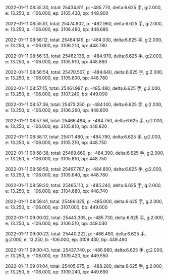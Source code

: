 2022-01-11 08:55:30, total: 25434.811, p: -485.770, delta:6.625 手, g:2.000, e: 13.250, b: -106.000, ep: 3105.430, bp: 448.900

2022-01-11 08:55:51, total: 25474.802, p: -482.960, delta:6.625 手, g:2.000, e: 13.250, b: -106.000, ep: 3106.480, bp: 448.680

2022-01-11 08:56:12, total: 25464.149, p: -484.030, delta:6.625 手, g:2.000, e: 13.250, b: -106.000, ep: 3106.210, bp: 448.780

2022-01-11 08:56:33, total: 25462.136, p: -484.970, delta:6.625 手, g:2.000, e: 13.250, b: -106.000, ep: 3105.910, bp: 448.860

2022-01-11 08:56:54, total: 25470.507, p: -484.640, delta:6.625 手, g:2.000, e: 13.250, b: -106.000, ep: 3105.600, bp: 448.780

2022-01-11 08:57:15, total: 25461.987, p: -485.480, delta:6.625 手, g:2.000, e: 13.250, b: -106.000, ep: 3107.240, bp: 449.090

2022-01-11 08:57:36, total: 25473.250, p: -484.140, delta:6.625 手, g:2.000, e: 13.250, b: -106.000, ep: 3106.260, bp: 448.800

2022-01-11 08:57:56, total: 25466.484, p: -484.750, delta:6.625 手, g:2.000, e: 13.250, b: -106.000, ep: 3105.810, bp: 448.820

2022-01-11 08:58:17, total: 25471.480, p: -484.790, delta:6.625 手, g:2.000, e: 13.250, b: -106.000, ep: 3105.210, bp: 448.750

2022-01-11 08:58:38, total: 25469.660, p: -484.390, delta:6.625 手, g:2.000, e: 13.250, b: -106.000, ep: 3105.610, bp: 448.750

2022-01-11 08:58:59, total: 25467.787, p: -484.600, delta:6.625 手, g:2.000, e: 13.250, b: -106.000, ep: 3105.640, bp: 448.780

2022-01-11 08:59:20, total: 25465.110, p: -485.240, delta:6.625 手, g:2.000, e: 13.250, b: -106.000, ep: 3104.680, bp: 448.740

2022-01-11 08:59:41, total: 25466.625, p: -485.000, delta:6.625 手, g:2.000, e: 13.250, b: -106.000, ep: 3107.000, bp: 449.000

2022-01-11 09:00:02, total: 25443.305, p: -485.730, delta:6.625 手, g:2.000, e: 13.250, b: -106.000, ep: 3106.510, bp: 449.030

2022-01-11 09:00:23, total: 25440.222, p: -486.490, delta:6.625 手, g:2.000, e: 13.250, b: -106.000, ep: 3109.430, bp: 449.490

2022-01-11 09:00:43, total: 25437.740, p: -486.980, delta:6.625 手, g:2.000, e: 13.250, b: -106.000, ep: 3109.420, bp: 449.550

2022-01-11 09:01:04, total: 25405.675, p: -488.280, delta:6.625 手, g:2.000, e: 13.250, b: -106.000, ep: 3109.240, bp: 449.690